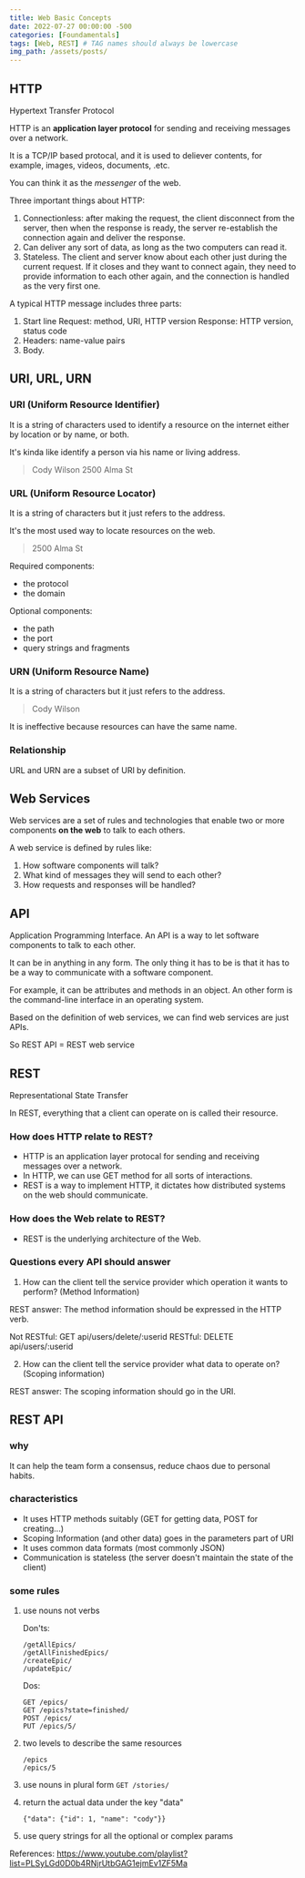 ```yaml
---
title: Web Basic Concepts
date: 2022-07-27 00:00:00 -500
categories: [Foundamentals]
tags: [Web, REST] # TAG names should always be lowercase
img_path: /assets/posts/
---
```


## HTTP

Hypertext Transfer Protocol

HTTP is an **application layer protocol** for sending and receiving messages over a network.

It is a TCP/IP based protocal, and it is used to deliever contents, for example, images, videos, documents, .etc.

You can think it as the _messenger_ of the web.

Three important things about HTTP:

1. Connectionless: after making the request, the client disconnect from the server, then when the response is ready, the server re-establish the connection again and deliver the response.
2. Can deliver any sort of data, as long as the two computers can read it.
3. Stateless. The client and server know about each other just during the current request. If it closes and they want to connect again, they need to provide information to each other again, and the connection is handled as the very first one.

A typical HTTP message includes three parts:

1. Start line
   Request: method, URI, HTTP version
   Response: HTTP version, status code
2. Headers: name-value pairs
3. Body.

## URI, URL, URN

### URI (Uniform Resource Identifier)

It is a string of characters used to identify a resource on the internet either by location or by name, or both.

It's kinda like identify a person via his name or living address.

> Cody Wilson
> 2500 Alma St

### URL (Uniform Resource Locator)

It is a string of characters but it just refers to the address.

It's the most used way to locate resources on the web.

> 2500 Alma St

Required components:

- the protocol
- the domain

Optional components:

- the path
- the port
- query strings and fragments

### URN (Uniform Resource Name)

It is a string of characters but it just refers to the address.

> Cody Wilson

It is ineffective because resources can have the same name.

### Relationship

URL and URN are a subset of URI by definition.

## Web Services

Web services are a set of rules and technologies that enable two or more components **on the web** to talk to each others.

A web service is defined by rules like:

1. How software components will talk?
2. What kind of messages they will send to each other?
3. How requests and responses will be handled?

## API

Application Programming Interface.
An API is a way to let software components to talk to each other.

It can be in anything in any form. The only thing it has to be is that it has to be a way to communicate with a software component.

For example, it can be attributes and methods in an object. An other form is the command-line interface in an operating system.

Based on the definition of web services, we can find web services are just APIs.

So REST API = REST web service

## REST

Representational State Transfer

In REST, everything that a client can operate on is called their resource.

### How does HTTP relate to REST?

- HTTP is an application layer protocal for sending and receiving messages over a network.
- In HTTP, we can use GET method for all sorts of interactions.
- REST is a way to implement HTTP, it dictates how distributed systems on the web should communicate.

### How does the Web relate to REST?

- REST is the underlying architecture of the Web.

### Questions every API should answer

1. How can the client tell the service provider which operation it wants to perform? (Method Information)

REST answer: The method information should be expressed in the HTTP verb.

Not RESTful: GET api/users/delete/:userid
RESTful: DELETE api/users/:userid

2. How can the client tell the service provider what data to operate on? (Scoping information)

REST answer: The scoping information should go in the URI.

## REST API

### why

It can help the team form a consensus, reduce chaos due to personal habits.

### characteristics

- It uses HTTP methods suitably (GET for getting data, POST for creating...)
- Scoping Information (and other data) goes in the parameters part of URI
- It uses common data formats (most commonly JSON)
- Communication is stateless (the server doesn't maintain the state of the client)

### some rules

1. use nouns not verbs

   Don'ts:

   ```
   /getAllEpics/
   /getAllFinishedEpics/
   /createEpic/
   /updateEpic/
   ```

   Dos:

   ```
   GET /epics/
   GET /epics?state=finished/
   POST /epics/
   PUT /epics/5/
   ```

2. two levels to describe the same resources
   ```
   /epics
   /epics/5
   ```
3. use nouns in plural form
   `GET /stories/`
4. return the actual data under the key "data"
   ```
   {"data": {"id": 1, "name": "cody"}}
   ```
5. use query strings for all the optional or complex params


References:
https://www.youtube.com/playlist?list=PLSyLGd0D0b4RNjrUtbGAG1ejmEv1ZF5Ma